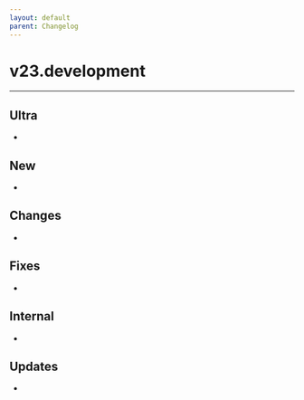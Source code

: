 ```yaml
---
layout: default
parent: Changelog
---
```


# v23.development

----------

## Ultra
- 

## New
- 

## Changes
- 

## Fixes
- 

## Internal
- 

## Updates 
- 